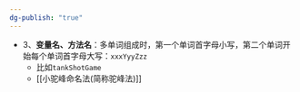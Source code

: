 ```yaml
---
dg-publish: "true"
---
```

- 3、**变量名、方法名**：多单词组成时，第一个单词首字母小写，第二个单词开始每个单词首字母大写：`xxxYyyZzz`
	- 比如`tankShotGame`
	- [[小驼峰命名法(简称驼峰法)]] 